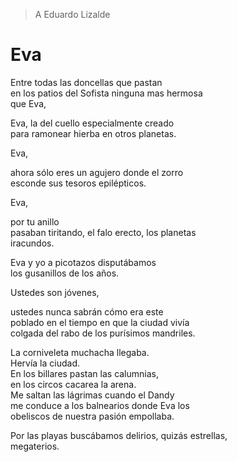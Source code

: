 > A Eduardo Lizalde


# Eva

Entre  todas las doncellas que pastan  
en los patios del Sofista ninguna mas hermosa  
que Eva,  

Eva, la del cuello especialmente creado  
para ramonear hierba en otros planetas.  

Eva,  

ahora sólo eres un agujero donde el zorro  
esconde sus tesoros epilépticos.  

Eva,  

por tu anillo  
pasaban tiritando, el falo erecto, los planetas  
iracundos.  

Eva y yo a picotazos disputábamos  
los gusanillos de los años.  

Ustedes son jóvenes,  

ustedes nunca sabrán cómo era este  
poblado en el tiempo en que la ciudad vivía  
colgada del rabo de los purísimos mandriles.  

La corniveleta muchacha llegaba.  
Hervía la ciudad.  
En los billares pastan las calumnias,  
en los circos cacarea la arena.  
Me saltan las lágrimas cuando el Dandy  
me conduce a los balnearios donde Eva los  
obeliscos de nuestra pasión empollaba.  

Por las playas buscábamos delirios, quizás estrellas,  
megaterios.  
